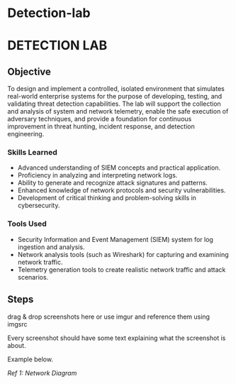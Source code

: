 # Detection-lab
# DETECTION LAB

## Objective

To design and implement a controlled, isolated environment that simulates real-world enterprise systems for the purpose of developing, testing, and validating threat detection capabilities. The lab will support the collection and analysis of system and network telemetry, enable the safe execution of adversary techniques, and provide a foundation for continuous improvement in threat hunting, incident response, and detection engineering.


### Skills Learned

- Advanced understanding of SIEM concepts and practical application.
- Proficiency in analyzing and interpreting network logs.
- Ability to generate and recognize attack signatures and patterns.
- Enhanced knowledge of network protocols and security vulnerabilities.
- Development of critical thinking and problem-solving skills in cybersecurity.

### Tools Used
- Security Information and Event Management (SIEM) system for log ingestion and analysis.
- Network analysis tools (such as Wireshark) for capturing and examining network traffic.
- Telemetry generation tools to create realistic network traffic and attack scenarios.

## Steps
drag & drop screenshots here or use imgur and reference them using imgsrc

Every screenshot should have some text explaining what the screenshot is about.

Example below.

*Ref 1: Network Diagram*
